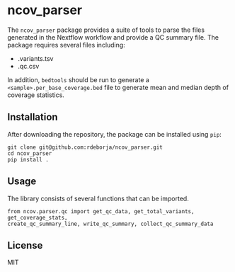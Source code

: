 # ncov_parser

The `ncov_parser` package provides a suite of tools to parse the files generated
in the Nextflow workflow and provide a QC summary file.  The package requires
several files including:
* <sample>.variants.tsv
* <sample>.qc.csv

In addition, `bedtools` should be run to generate a
`<sample>.per_base_coverage.bed` file to generate mean and median depth of
coverage statistics.


## Installation
After downloading the repository, the package can be installed using `pip`:
```
git clone git@github.com:rdeborja/ncov_parser.git
cd ncov_parser
pip install .
```


## Usage
The library consists of several functions that can be imported.
```
from ncov.parser.qc import get_qc_data, get_total_variants, get_coverage_stats,
create_qc_summary_line, write_qc_summary, collect_qc_summary_data
```


## License
MIT

